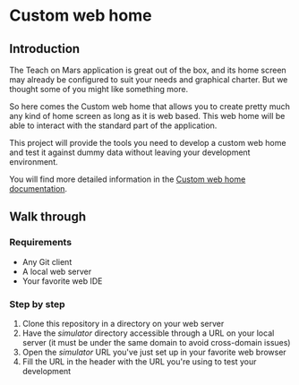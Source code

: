 # Custom web home
## Introduction
The Teach on Mars application is great out of the box, and its home screen may already be configured to suit your needs and graphical charter. But we thought some of you might like something more.

So here comes the Custom web home that allows you to create pretty much any kind of home screen as long as it is web based. This web home will be able to interact with the standard part of the application.

This project will provide the tools you need to develop a custom web home and test it against dummy data without leaving your development environment.

You will find more detailed information in the [Custom web home documentation](https://github.com/TeachonMars/CustomWebHome/doc/ToM%20Custom%20Web%20Home%20v18.3).

## Walk through
### Requirements
* Any Git client
* A local web server
* Your favorite web IDE

### Step by step
1. Clone this repository in a directory on your web server
2. Have the _simulator_ directory accessible through a URL on your local server (it must be under the same domain to avoid cross-domain issues)
3. Open the _simulator_ URL you've just set up in your favorite web browser
4. Fill the URL in the header with the URL you're using to test your development

